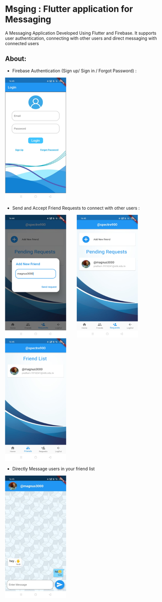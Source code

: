 # Msging : Flutter application for Messaging

A Messaging Application Developed Using Flutter and Firebase. It supports user authentication, connecting with other users and direct messaging with connected users  

## About:

* Firebase Authentication (Sign up/ Sign in / Forgot Password) :

<img src="https://github.com/spectre900/Msging/blob/master/samples/login_in.jpeg" height="400" width="200"> 

* Send and Accept Friend Requests to connect with other users :

<img src="https://github.com/spectre900/Msging/blob/master/samples/send_requests.jpeg" height="400" width="200">&nbsp;&nbsp;&nbsp;&nbsp;&nbsp;&nbsp;&nbsp;&nbsp; <img src="https://github.com/spectre900/Msging/blob/master/samples/pending_requests.jpeg" height="400" width="200">&nbsp;&nbsp;&nbsp;&nbsp;&nbsp;&nbsp;&nbsp;&nbsp;<img src="https://github.com/spectre900/Msging/blob/master/samples/friend_list.jpeg" height="400" width="200">

* Directly Message users in your friend list

<img src="https://github.com/spectre900/Msging/blob/master/samples/chat.jpeg" height="400" width="200">
